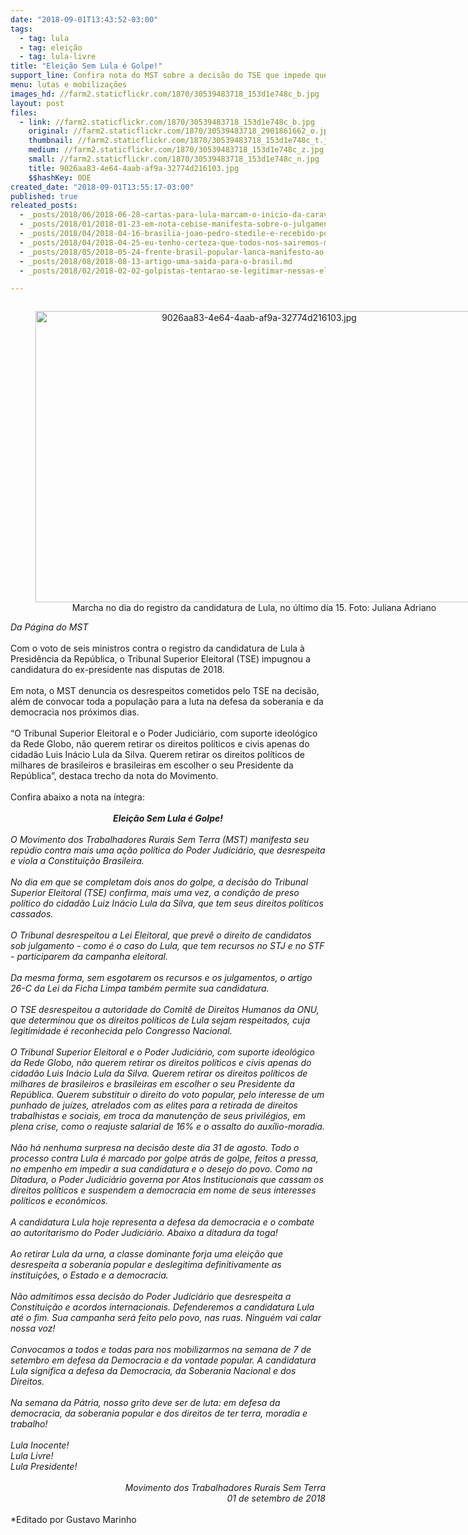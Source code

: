 ```yaml
---
date: "2018-09-01T13:43:52-03:00"
tags:
  - tag: lula
  - tag: eleição
  - tag: lula-livre
title: "Eleição Sem Lula é Golpe!"
support_line: Confira nota do MST sobre a decisão do TSE que impede que Lula dispute as eleições presidenciais de 2018
menu: lutas e mobilizações
images_hd: //farm2.staticflickr.com/1870/30539483718_153d1e748c_b.jpg
layout: post
files:
  - link: //farm2.staticflickr.com/1870/30539483718_153d1e748c_b.jpg
    original: //farm2.staticflickr.com/1870/30539483718_2901861662_o.jpg
    thumbnail: //farm2.staticflickr.com/1870/30539483718_153d1e748c_t.jpg
    medium: //farm2.staticflickr.com/1870/30539483718_153d1e748c_z.jpg
    small: //farm2.staticflickr.com/1870/30539483718_153d1e748c_n.jpg
    title: 9026aa83-4e64-4aab-af9a-32774d216103.jpg
    $$hashKey: 0DE
created_date: "2018-09-01T13:55:17-03:00"
published: true
releated_posts:
  - _posts/2018/06/2018-06-28-cartas-para-lula-marcam-o-inicio-da-caravana-sem-terra-em-alagoas.md
  - _posts/2018/01/2018-01-23-em-nota-cebise-manifesta-sobre-o-julgamento-de-lula.md
  - _posts/2018/04/2018-04-16-brasilia-joao-pedro-stedile-e-recebido-por-acampamento-lula-livre-nesta-segunda.md
  - _posts/2018/04/2018-04-25-eu-tenho-certeza-que-todos-nos-sairemos-maiores-e-mais-fortes-desta-situacao.md
  - _posts/2018/05/2018-05-24-frente-brasil-popular-lanca-manifesto-ao-povo-brasileiro.md
  - _posts/2018/08/2018-08-13-artigo-uma-saida-para-o-brasil.md
  - _posts/2018/02/2018-02-02-golpistas-tentarao-se-legitimar-nessas-eleicoes-diz-advogado-ricardo-gebrim.md

---
```

<div>
<div style="text-align:center">
<figure class="image" style="display:inline-block"><img alt="9026aa83-4e64-4aab-af9a-32774d216103.jpg" height="466" src="//farm2.staticflickr.com/1870/30539483718_153d1e748c_b.jpg" width="700" />
<figcaption>Marcha no dia do registro da candidatura de Lula, no &uacute;ltimo dia 15. Foto: Juliana Adriano</figcaption>
</figure>
</div>
</div>

<div><em>Da P&aacute;gina do MST</em><br />
&nbsp;</div>

<div>Com o voto de seis ministros contra o registro da candidatura de Lula &agrave; Presid&ecirc;ncia da Rep&uacute;blica, o Tribunal Superior Eleitoral (TSE) impugnou a candidatura do ex-presidente nas disputas de 2018.<br />
&nbsp;</div>

<div>Em nota, o MST denuncia os desrespeitos cometidos pelo TSE na decis&atilde;o, al&eacute;m de convocar toda a popula&ccedil;&atilde;o para a luta na defesa da soberania e da democracia nos pr&oacute;ximos dias.<br />
&nbsp;</div>

<div>&ldquo;O Tribunal Superior Eleitoral e o Poder Judici&aacute;rio, com suporte ideol&oacute;gico da Rede Globo, n&atilde;o querem retirar os direitos pol&iacute;ticos e civis apenas do cidad&atilde;o Luis In&aacute;cio Lula da Silva. Querem retirar os direitos pol&iacute;ticos de milhares de brasileiros e brasileiras em escolher o seu Presidente da Rep&uacute;blica&rdquo;, destaca trecho da nota do Movimento.<br />
&nbsp;</div>

<div>Confira abaixo a nota na &iacute;ntegra:<br />
&nbsp;</div>

<div style="text-align: center;"><em><strong>Elei&ccedil;&atilde;o Sem Lula &eacute; Golpe!</strong></em><br />
&nbsp;</div>

<div><em>O Movimento dos Trabalhadores Rurais Sem Terra (MST) manifesta seu rep&uacute;dio contra mais uma a&ccedil;&atilde;o pol&iacute;tica do Poder Judici&aacute;rio, que desrespeita e viola a Constitui&ccedil;&atilde;o Brasileira.&nbsp;</em></div>

<div>&nbsp;</div>

<div><em>No dia em que se completam dois anos do golpe, a decis&atilde;o do Tribunal Superior Eleitoral (TSE) confirma, mais uma vez, a condi&ccedil;&atilde;o de preso pol&iacute;tico do cidad&atilde;o Luiz In&aacute;cio Lula da Silva, que tem seus direitos pol&iacute;ticos cassados.&nbsp;</em><br />
&nbsp;</div>

<div><em>O Tribunal desrespeitou a Lei Eleitoral, que prev&ecirc; o direito de candidatos sob julgamento - como &eacute; o caso do Lula, que tem recursos no STJ e no STF - participarem da campanha eleitoral.&nbsp;</em><br />
&nbsp;</div>

<div><em>Da mesma forma, sem esgotarem os recursos e os julgamentos, o artigo 26-C da Lei da Ficha Limpa tamb&eacute;m permite sua candidatura.&nbsp;</em><br />
&nbsp;</div>

<div><em>O TSE desrespeitou a autoridade do Comit&ecirc; de Direitos Humanos da ONU, que determinou que os direitos pol&iacute;ticos de Lula sejam respeitados, cuja legitimidade &eacute; reconhecida pelo Congresso Nacional.</em><br />
&nbsp;</div>

<div><em>O Tribunal Superior Eleitoral e o Poder Judici&aacute;rio, com suporte ideol&oacute;gico da Rede Globo, n&atilde;o querem retirar os direitos pol&iacute;ticos e civis apenas do cidad&atilde;o Luis In&aacute;cio Lula da Silva. Querem retirar os direitos pol&iacute;ticos de milhares de brasileiros e brasileiras em escolher o seu Presidente da Rep&uacute;blica. Querem substituir o direito do voto popular, pelo interesse de um punhado de ju&iacute;zes, atrelados com as elites para a retirada de direitos trabalhistas e sociais, em troca da manuten&ccedil;&atilde;o de seus privil&eacute;gios, em plena crise, como o reajuste salarial de 16% e o assalto do aux&iacute;lio-moradia.</em><br />
&nbsp;</div>

<div><em>N&atilde;o h&aacute; nenhuma surpresa na decis&atilde;o deste dia 31 de agosto. Todo o processo contra Lula &eacute; marcado por golpe atr&aacute;s de golpe, feitos a pressa, no empenho em impedir a sua candidatura e o desejo do povo. Como na Ditadura, o Poder Judici&aacute;rio governa por Atos Institucionais que cassam os direitos pol&iacute;ticos e suspendem a democracia em nome de seus interesses pol&iacute;ticos e econ&ocirc;micos.</em><br />
&nbsp;</div>

<div><em>A candidatura Lula hoje representa a defesa da democracia e o combate ao autoritarismo do Poder Judici&aacute;rio. Abaixo a ditadura da toga!&nbsp;</em><br />
&nbsp;</div>

<div><em>Ao retirar Lula da urna, a classe dominante forja uma elei&ccedil;&atilde;o que desrespeita a soberania popular e deslegitima definitivamente as institui&ccedil;&otilde;es, o Estado e a democracia.</em><br />
&nbsp;</div>

<div><em>N&atilde;o admitimos essa decis&atilde;o do Poder Judici&aacute;rio que desrespeita a Constitui&ccedil;&atilde;o e acordos internacionais. Defenderemos a candidatura Lula at&eacute; o fim. Sua campanha ser&aacute; feito pelo povo, nas ruas. Ningu&eacute;m vai calar nossa voz!</em><br />
&nbsp;</div>

<div><em>Convocamos a todos e todas para nos mobilizarmos na semana de 7 de setembro em defesa da Democracia e da vontade popular. A candidatura Lula significa a defesa da Democracia, da Soberania Nacional e dos Direitos.&nbsp;</em><br />
&nbsp;</div>

<div><em>Na semana da P&aacute;tria, nosso grito deve ser de luta: em defesa da democracia, da soberania popular e dos direitos de ter terra, moradia e trabalho!&nbsp;</em><br />
&nbsp;</div>

<div><em>Lula Inocente!</em></div>

<div><em>Lula Livre!</em></div>

<div><em>Lula Presidente!</em><br />
&nbsp;</div>

<div style="text-align: right;"><em>Movimento dos Trabalhadores Rurais Sem Terra</em></div>

<div style="text-align: right;"><em>01 de setembro de 2018</em><br />
&nbsp;</div>

<div>*Editado por Gustavo Marinho</div>
